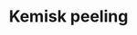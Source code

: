 ---
title: Kemisk peeling
templateKey: category-page
id: 10
description: ""
image: /img/circadia-pensel.jpg
slug: kemisk-peeling
brandLogo: /img/brand_Default.png
brandUrl: " "
---